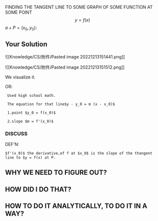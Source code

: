 FINDING THE TANGENT LINE TO SOME GRAPH OF SOME FUNCTION AT SOME POINT$$y = f(x)$$$a + P = (x_0, y_0):$

## Your Solution

![[Knowledge/CS/附件/Pasted image 20221213151441.png]]

![[Knowledge/CS/附件/Pasted image 20221213151512.png]]

We visualize it.

OR:

	 Used high school math.

	 The equation for that line$y - y_0 = m (x - x_0)$

	 1.point $y_0 = f(x_0)$

	 2.slope $m = f'(x_0)$

### DISCUSS

DEF'N:

	$f'(x_0)$ the derivative,of f at $x_0$ is the slope of the thangent line to $y = f(x) at P.

## WHY WE NEED TO FIGURE OUT?

## HOW DID I DO THAT?

## HOW TO DO IT ANALYTICALLY, TO DO IT IN A WAY?
